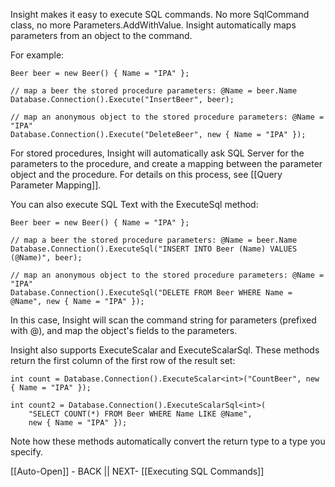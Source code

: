 Insight makes it easy to execute SQL commands. No more SqlCommand class, no more Parameters.AddWithValue. Insight automatically maps parameters from an object to the command.

For example:

	Beer beer = new Beer() { Name = "IPA" };

	// map a beer the stored procedure parameters: @Name = beer.Name
	Database.Connection().Execute("InsertBeer", beer);

	// map an anonymous object to the stored procedure parameters: @Name = "IPA"
	Database.Connection().Execute("DeleteBeer", new { Name = "IPA" });

For stored procedures, Insight will automatically ask SQL Server for the parameters to the procedure, and create a mapping between the parameter object and the procedure. For details on this process, see [[Query Parameter Mapping]].

You can also execute SQL Text with the ExecuteSql method:

	Beer beer = new Beer() { Name = "IPA" };

	// map a beer the stored procedure parameters: @Name = beer.Name
	Database.Connection().ExecuteSql("INSERT INTO Beer (Name) VALUES (@Name)", beer);

	// map an anonymous object to the stored procedure parameters: @Name = "IPA"
	Database.Connection().ExecuteSql("DELETE FROM Beer WHERE Name = @Name", new { Name = "IPA" });

In this case, Insight will scan the command string for parameters (prefixed with @), and map the object's fields to the parameters.

Insight also supports ExecuteScalar and ExecuteScalarSql. These methods return the first column of the first row of the result set:

	int count = Database.Connection().ExecuteScalar<int>("CountBeer", new { Name = "IPA" });

	int count2 = Database.Connection().ExecuteScalarSql<int>(
		"SELECT COUNT(*) FROM Beer WHERE Name LIKE @Name",
		new { Name = "IPA" });

Note how these methods automatically convert the return type to a type you specify.

[[Auto-Open]] - BACK || NEXT- [[Executing SQL Commands]]

